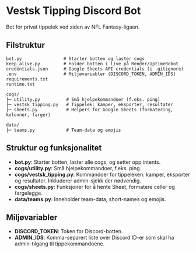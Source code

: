 # Vestsk Tipping Discord Bot

Bot for privat tippelek ved siden av NFL Fantasy-ligaen.

## Filstruktur

```
bot.py                # Starter botten og laster cogs
keep_alive.py         # Holder botten i live på Render/UptimeRobot
credentials.json      # Google Sheets API credentials (i .gitignore)
.env                  # Miljøvariabler (DISCORD_TOKEN, ADMIN_IDS)
requirements.txt
runtime.txt

cogs/
├─ utility.py          # Små hjelpekommandoer (f.eks. ping)
├─ vestsk_tipping.py   # Tippelek: kamper, eksporter, resultater
├─ sheets.py           # Helpers for Google Sheets (formatering, kolonner, farger)

data/
├─ teams.py            # Team-data og emojis
```

## Struktur og funksjonalitet

- **bot.py**: Starter botten, laster alle cogs, og setter opp intents.
- **cogs/utility.py**: Små hjelpekommandoer, f.eks. ping.
- **cogs/vestsk_tipping.py**: Kommandoer for tippeleken: kamper, eksporter og resultater. Inkluderer admin-sjekk der nødvendig.
- **cogs/sheets.py**: Funksjoner for å hente Sheet, formatere celler og fargelegge.
- **data/teams.py**: Inneholder team-data, short-names og emojis.

## Miljøvariabler

- **DISCORD_TOKEN**: Token for Discord-botten.
- **ADMIN_IDS**: Komma-separert liste over Discord ID-er som skal ha admin-tilgang til tippekommandoene.
